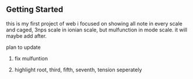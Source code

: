 ## Getting Started

this is my first project of web
i focused on showing all note in every scale
and caged, 3nps scale in ionian scale,
but mulfunction in mode scale. it will maybe add after.

plan to update

1. fix mulfuntion

2. highlight root, third, fifth, seventh, tension seperately
